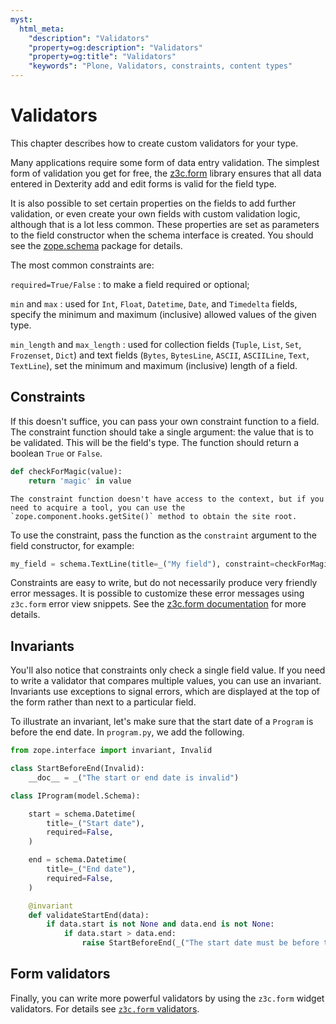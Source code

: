```yaml
---
myst:
  html_meta:
    "description": "Validators"
    "property=og:description": "Validators"
    "property=og:title": "Validators"
    "keywords": "Plone, Validators, constraints, content types"
---
```


# Validators

This chapter describes how to create custom validators for your type.

Many applications require some form of data entry validation.
The simplest form of validation you get for free, the [z3c.form](https://pypi.org/project/z3c.form/) library ensures that all data entered in Dexterity add and edit forms is valid for the field type.

It is also possible to set certain properties on the fields to add further validation, or even create your own fields with custom validation logic, although that is a lot less common.
These properties are set as parameters to the field constructor when the schema interface is created.
You should see the [zope.schema](https://pypi.org/project/zope.schema/) package for details.

The most common constraints are:

`required=True/False`
: to make a field required or optional;

`min` and `max`
: used for `Int`, `Float`, `Datetime`, `Date`, and `Timedelta` fields, specify the minimum and maximum (inclusive) allowed values of the given type.

`min_length` and `max_length`
: used for collection fields (`Tuple`, `List`, `Set`, `Frozenset`, `Dict`) and text fields (`Bytes`, `BytesLine`, `ASCII`, `ASCIILine`, `Text`, `TextLine`), set the minimum and maximum (inclusive) length of a field.


## Constraints

If this doesn't suffice, you can pass your own constraint function to a field.
The constraint function should take a single argument: the value that is to be validated.
This will be the field's type.
The function should return a boolean `True` or `False`.

```python
def checkForMagic(value):
    return 'magic' in value
```

```{note}
The constraint function doesn't have access to the context, but if you need to acquire a tool, you can use the `zope.component.hooks.getSite()` method to obtain the site root.
```

To use the constraint, pass the function as the `constraint` argument to the field constructor, for example:

```python
my_field = schema.TextLine(title=_("My field"), constraint=checkForMagic)
```

Constraints are easy to write, but do not necessarily produce very friendly error messages.
It is possible to customize these error messages using `z3c.form` error view snippets.
See the [z3c.form documentation](https://z3cform.readthedocs.io/en/latest/) for more details.


## Invariants

You'll also notice that constraints only check a single field value.
If you need to write a validator that compares multiple values, you can use an invariant.
Invariants use exceptions to signal errors, which are displayed at the top of the form rather than next to a particular field.

To illustrate an invariant, let's make sure that the start date of a `Program` is before the end date.
In `program.py`, we add the following.

```python
from zope.interface import invariant, Invalid

class StartBeforeEnd(Invalid):
    __doc__ = _("The start or end date is invalid")

class IProgram(model.Schema):

    start = schema.Datetime(
        title=_("Start date"),
        required=False,
    )

    end = schema.Datetime(
        title=_("End date"),
        required=False,
    )

    @invariant
    def validateStartEnd(data):
        if data.start is not None and data.end is not None:
            if data.start > data.end:
                raise StartBeforeEnd(_("The start date must be before the end date."))
```


## Form validators

Finally, you can write more powerful validators by using the `z3c.form` widget validators.
For details see [`z3c.form` validators](https://5.docs.plone.org/develop/plone/forms/z3c.form.html#validators).
